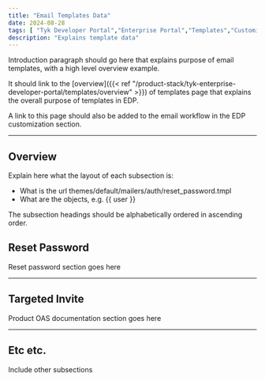 ```yaml
---
title: "Email Templates Data"
date: 2024-08-28
tags: [ "Tyk Developer Portal","Enterprise Portal","Templates","Customization","Template Data" ]
description: "Explains template data"
---
```


Introduction paragraph should go here that explains purpose of email templates, with a high level overview example.

It should link to the [overview]({{< ref "/product-stack/tyk-enterprise-developer-portal/templates/overview" >}}) of templates page that explains the overall purpose of templates in EDP.

A link to this page should also be added to the email workflow in the EDP customization section. 

---

## Overview

Explain here what the layout of each subsection is:
- What is the url themes/default/mailers/auth/reset_password.tmpl
- What are the objects, e.g. {{ user }}

The subsection headings should be alphabetically ordered in ascending order.

## Reset Password

Reset password section goes here

---

## Targeted Invite

Product OAS documentation section goes here

---

## Etc etc.

Include other subsections
